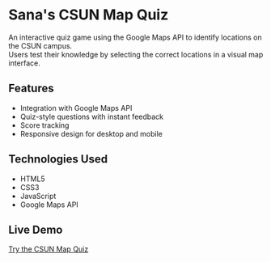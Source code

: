 # Sana's CSUN Map Quiz 

An interactive quiz game using the Google Maps API to identify locations on the CSUN campus.  
Users test their knowledge by selecting the correct locations in a visual map interface.

## Features
- Integration with Google Maps API
- Quiz-style questions with instant feedback
- Score tracking
- Responsive design for desktop and mobile

## Technologies Used
- HTML5
- CSS3
- JavaScript
- Google Maps API

## Live Demo
[Try the CSUN Map Quiz](https://sonnykh.github.io/384_Project3/)
